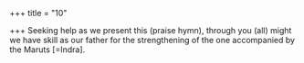 +++
title = "10"

+++
Seeking help as we present this (praise hymn), through you (all) might  we have skill as our father
for the strengthening of the one accompanied by the Maruts [=Indra]. 